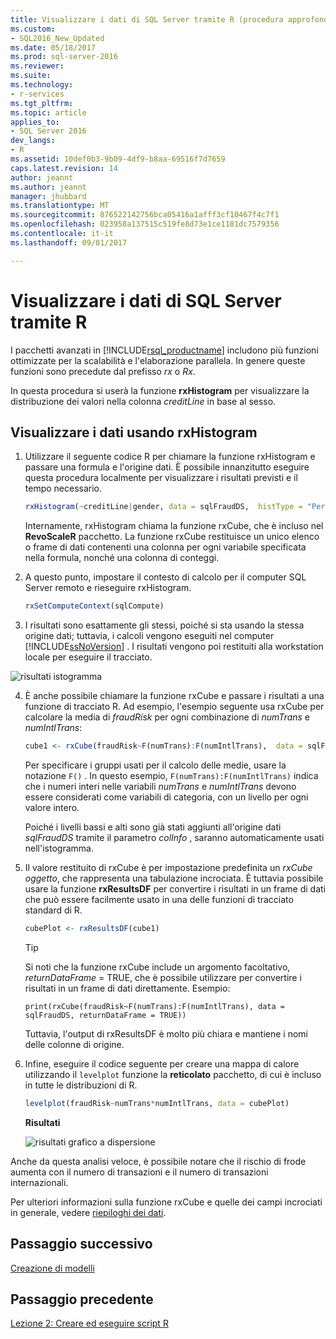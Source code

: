 ```yaml
---
title: Visualizzare i dati di SQL Server tramite R (procedura approfondita di data science) | Microsoft Docs
ms.custom:
- SQL2016_New_Updated
ms.date: 05/18/2017
ms.prod: sql-server-2016
ms.reviewer: 
ms.suite: 
ms.technology:
- r-services
ms.tgt_pltfrm: 
ms.topic: article
applies_to:
- SQL Server 2016
dev_langs:
- R
ms.assetid: 10def0b3-9b09-4df9-b8aa-69516f7d7659
caps.latest.revision: 14
author: jeannt
ms.author: jeannt
manager: jhubbard
ms.translationtype: MT
ms.sourcegitcommit: 876522142756bca05416a1afff3cf10467f4c7f1
ms.openlocfilehash: 023958a137515c519fe8d73e1ce1181dc7579356
ms.contentlocale: it-it
ms.lasthandoff: 09/01/2017

---
```

# <a name="visualize-sql-server-data-using-r"></a>Visualizzare i dati di SQL Server tramite R

I pacchetti avanzati in [!INCLUDE[rsql_productname](../../includes/rsql-productname-md.md)] includono più funzioni ottimizzate per la scalabilità e l'elaborazione parallela. In genere queste funzioni sono precedute dal prefisso *rx* o *Rx*.

In questa procedura si userà la funzione **rxHistogram** per visualizzare la distribuzione dei valori nella colonna _creditLine_ in base al sesso.

## <a name="visualize-data-using-rxhistogram"></a>Visualizzare i dati usando rxHistogram

1. Utilizzare il seguente codice R per chiamare la funzione rxHistogram e passare una formula e l'origine dati. È possibile innanzitutto eseguire questa procedura localmente per visualizzare i risultati previsti e il tempo necessario.
  
    ```R
    rxHistogram(~creditLine|gender, data = sqlFraudDS,  histType = "Percent")
    ```
 
    Internamente, rxHistogram chiama la funzione rxCube, che è incluso nel **RevoScaleR** pacchetto. La funzione rxCube restituisce un unico elenco o frame di dati contenenti una colonna per ogni variabile specificata nella formula, nonché una colonna di conteggi.
    
2. A questo punto, impostare il contesto di calcolo per il computer SQL Server remoto e rieseguire rxHistogram.
  
    ```R
    rxSetComputeContext(sqlCompute)
    ```
 
3. I risultati sono esattamente gli stessi, poiché si sta usando la stessa origine dati; tuttavia, i calcoli vengono eseguiti nel computer [!INCLUDE[ssNoVersion](../../includes/ssnoversion-md.md)] .  I risultati vengono poi restituiti alla workstation locale per eseguire il tracciato.
   
![risultati istogramma](media/rsql-sue-histogramresults.jpg "risultati istogramma")

4. È anche possibile chiamare la funzione rxCube e passare i risultati a una funzione di tracciato R.  Ad esempio, l'esempio seguente usa rxCube per calcolare la media di *fraudRisk* per ogni combinazione di *numTrans* e *numIntlTrans*:
  
    ```R
    cube1 <- rxCube(fraudRisk~F(numTrans):F(numIntlTrans),  data = sqlFraudDS)
    ```
  
    Per specificare i gruppi usati per il calcolo delle medie, usare la notazione `F()` . In questo esempio, `F(numTrans):F(numIntlTrans)` indica che i numeri interi nelle variabili _numTrans_ e _numIntlTrans_ devono essere considerati come variabili di categoria, con un livello per ogni valore intero.
  
    Poiché i livelli bassi e alti sono già stati aggiunti all'origine dati *sqlFraudDS* tramite il parametro *colInfo* , saranno automaticamente usati nell'istogramma.
  
5. Il valore restituito di rxCube è per impostazione predefinita un *rxCube oggetto*, che rappresenta una tabulazione incrociata. È tuttavia possibile usare la funzione **rxResultsDF** per convertire i risultati in un frame di dati che può essere facilmente usato in una delle funzioni di tracciato standard di R.
  
    ```R
    cubePlot <- rxResultsDF(cube1)
    ```
  
    > [!TIP]
    > 
    > Si noti che la funzione rxCube include un argomento facoltativo, *returnDataFrame* = TRUE, che è possibile utilizzare per convertire i risultati in un frame di dati direttamente. Esempio:
    >   
    > `print(rxCube(fraudRisk~F(numTrans):F(numIntlTrans), data = sqlFraudDS, returnDataFrame = TRUE))`
    >   
    > Tuttavia, l'output di rxResultsDF è molto più chiara e mantiene i nomi delle colonne di origine.
  
6. Infine, eseguire il codice seguente per creare una mappa di calore utilizzando il `levelplot` funzione la **reticolato** pacchetto, di cui è incluso in tutte le distribuzioni di R.
  
    ```R
    levelplot(fraudRisk~numTrans*numIntlTrans, data = cubePlot)
    ```
  
    **Risultati**
  
    ![risultati grafico a dispersione](media/rsql-sue-scatterplotresults.jpg "risultati grafico a dispersione")
  
Anche da questa analisi veloce, è possibile notare che il rischio di frode aumenta con il numero di transazioni e il numero di transazioni internazionali.

Per ulteriori informazioni sulla funzione rxCube e quelle dei campi incrociati in generale, vedere [riepiloghi dei dati](https://msdn.microsoft.com/microsoft-r/scaler-user-guide-data-summaries).

## <a name="next-step"></a>Passaggio successivo

[Creazione di modelli](../../advanced-analytics/tutorials/deepdive-create-models.md)

## <a name="previous-step"></a>Passaggio precedente

[Lezione 2: Creare ed eseguire script R](../../advanced-analytics/tutorials/deepdive-create-and-run-r-scripts.md)



